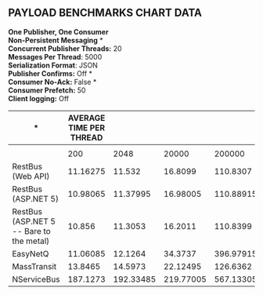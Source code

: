 ## PAYLOAD BENCHMARKS CHART DATA ##

**One Publisher, One Consumer**  
**Non-Persistent Messaging** *  
**Concurrent Publisher Threads:** 20  
**Messages Per Thread**: 5000  
**Serialization Format**: JSON  
**Publisher Confirms:** Off *  
**Consumer No-Ack:** False *  
**Consumer Prefetch:** 50   
**Client logging:** Off



| *                                        | AVERAGE TIME PER THREAD |           |           |           |            |   | THROUGHPUT (Messages Per Second) |          |          |         |         |   | THROUGHPUT (MB Per Second) |       |        |        |         |
|------------------------------------------|-------------------------|-----------|-----------|-----------|------------|---|----------------------------------|----------|----------|---------|---------|---|----------------------------|-------|--------|--------|---------|
|                                          |                         |           |           |           |            |   |                                  |          |          |         |         |   |                            |       |        |        |         |
|                                          | 200                     | 2048      | 20000     | 200000    | 2097152    |   | 200                              | 2048     | 20000    | 200000  | 2097152 |   | 200                        | 2048  | 20000  | 200000 | 2097152 |
| RestBus (Web API)                        | 11.16275                | 11.532    | 16.8099   | 110.8307  | 1375.2     |   | 17916.73                         | 17343.05 | 11897.75 | 1804.55 | 145.43  |   | 3.42                       | 33.87 | 226.93 | 344.19 | 290.87  |
| RestBus (ASP.NET 5)                      | 10.98065                | 11.37995  | 16.98005  | 110.88915 | 1367.209   |   | 18213.86                         | 17574.77 | 11778.53 | 1803.6  | 146.28  |   | 3.47                       | 34.33 | 224.66 | 344.01 | 292.57  |
| RestBus (ASP.NET 5 -- Bare to the metal) | 10.856                  | 11.3053   | 16.2011   | 110.8399  | 1374.00115 |   | 18422.99                         | 17690.82 | 12344.84 | 1804.4  | 145.56  |   | 3.51                       | 34.55 | 235.46 | 344.16 | 291.12  |
| EasyNetQ                                 | 11.06085                | 12.1264   | 34.3737   | 396.97915 | 4888.3571  |   | 18081.79                         | 16492.94 | 5818.4   | 503.8   | 40.91   |   | 3.45                       | 32.21 | 110.98 | 96.09  | 81.83   |
| MassTransit                              | 13.8465                 | 14.5973   | 22.12495  | 126.6362  | 1783.232   |   | 14444.08                         | 13701.16 | 9039.57  | 1579.33 | 112.16  |   | 2.75                       | 26.76 | 172.42 | 301.23 | 224.31  |
| NServiceBus                              | 187.1273                | 192.33485 | 219.77005 | 567.13305 | 4720.5936  |   | 1068.79                          | 1039.85  | 910.04   | 352.65  | 42.37   |   | 0.2                        | 2.03  | 17.36  | 67.26  | 84.74   |